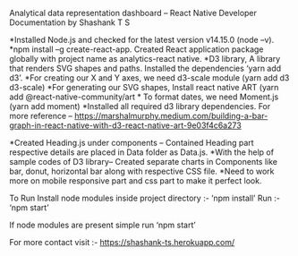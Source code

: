 Analytical data representation dashboard – React Native 
Developer Documentation by Shashank T S

*Installed Node.js and checked for the latest version v14.15.0 (node –v).
*npm install –g create-react-app. Created React application package globally with project name as analytics-react native.
*D3 library, A library that renders SVG shapes and paths. Installed the dependencies ‘yarn add d3’.
                  *For creating our X and Y axes, we need d3-scale module (yarn add d3 d3-scale)
                   *For generating our SVG shapes, Install react native ART (yarn add @react-native-community/art
                  * To format dates, we need Moment.js (yarn add moment)
*Installed all required d3 library dependencies.
For more reference – https://marshalmurphy.medium.com/building-a-bar-graph-in-react-native-with-d3-react-native-art-9e03f4c6a273

*Created Heading.js under components – Contained Heading part respective details are placed in Data folder as Data.js.
*With the help of sample codes of D3 library– Created separate charts in Components like bar, donut, horizontal bar along with respective CSS file.
*Need to work more on mobile responsive part and css part to make it perfect look.

To Run
Install node modules inside project directory :- ‘npm install’
Run :- ‘npm start’

If node modules are present simple run ‘npm start’

For more contact visit :- https://shashank-ts.herokuapp.com/
